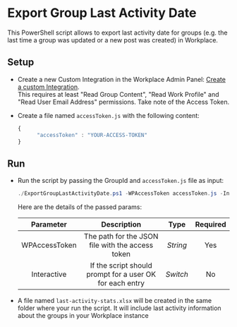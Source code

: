 # Export Group Last Activity Date

This PowerShell script allows to export last activity date for groups (e.g. the last time a group was updated or a new post was created) in Workplace.

## Setup

* Create a new Custom Integration in the Workplace Admin Panel: [Create a custom Integration](https://developers.facebook.com/docs/workplace/custom-integrations-new/#creating).<br/>This requires at least "Read Group Content", "Read Work Profile" and "Read User Email Address" permissions. Take note of the Access Token.

* Create a file named `accessToken.js` with the following content:

   ```javascript
   {
         "accessToken" : "YOUR-ACCESS-TOKEN"
   }
   ``` 
 
## Run

* Run the script by passing the GroupId and `accessToken.js` file as input:

   ```powershell
   ./ExportGroupLastActivityDate.ps1 -WPAccessToken accessToken.js -Interactive
   ```

   Here are the details of the passed params:

   | Parameter            | Description                                                       |  Type    |  Required    | 
   |:--------------------:|:-----------------------------------------------------------------:|:--------:|:------------:|
   | WPAccessToken        |  The path for the JSON file with the access token                 | _String_ | Yes          |
   | Interactive          |  If the script should prompt for a user OK for each entry         | _Switch_ | No           |
   
* A file named `last-activity-stats.xlsx` will be created in the same folder where your run the script. 
   It will include last activity information about the groups in your Workplace instance
